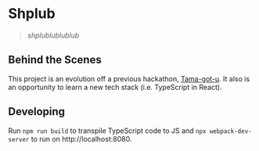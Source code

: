 # Shplub

> _shplublublublub_

## Behind the Scenes
This project is an evolution off a previous hackathon, [Tama-got-u](https://github.com/RatikKapoor/tama-got-u). It also is an opportunity to learn a new tech stack (i.e. TypeScript in React).

## Developing
Run `npm run build` to transpile TypeScript code to JS and `npx webpack-dev-server` to run on http://localhost:8080.